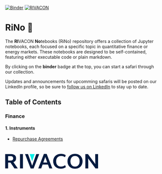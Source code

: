 [![Binder](https://mybinder.org/badge_logo.svg)](https://mybinder.org/v2/gh/RIVACON/RiNo/main)
[![RIVACON](https://img.shields.io/badge/powered%20by-RIVACON-011B40.svg)](https://www.rivacon.com/en/)
# RiNo :rhinoceros:
The **RI**VACON **No**tebooks (RiNo) repository offers a collection of Jupyter notebooks, each focused on a specific topic in quantitative finance or energy markets. These notebooks are designed to be self-contained, featuring either executable code or plain markdown.

By clicking on the **binder** badge at the top, you can start a safari through our collection. 

Updates and announcements for upcomming safaris will be posted on our LinkedIn profile, so be sure to [follow us on LinkedIn](https://de.linkedin.com/company/rivacon-gmbh) to stay up to date.

## Table of Contents
### Finance
#### 1. Instruments
* [Repurchase Agreements](notebooks/instruments/repurchase_agreement.ipynb)


#
[<img src="images/logo.png" width='300px'>](https://www.rivacon.com/en/)

